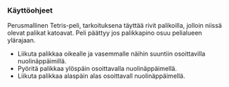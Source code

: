### Käyttöohjeet

Perusmallinen Tetris-peli, tarkoituksena täyttää rivit palikoilla, jolloin niissä olevat palikat katoavat. Peli päättyy jos palikkapino osuu pelialueen ylärajaan.

* Liikuta palikkaa oikealle ja vasemmalle näihin suuntiin osoittavilla nuolinäppäimillä.
* Pyöritä palikkaa ylöspäin osoittavalla nuolinäppäimellä.
* Liikuta palikkaa alaspäin alas osoittavall nuolinäppäimellä.
